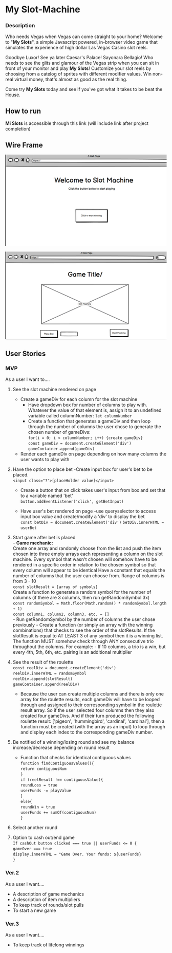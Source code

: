 
# My Slot-Machine

### Description

Who needs Vegas when Vegas can come straight to your home? Welcome to "**My Slots**", a simple Javascript powered, in-browser video game that simulates the experience of high dollar Las Vegas Casino slot reels. 

Goodbye Luxor! See ya later Caesar's Palace! Sayonara Bellagio! Who needs to see the glits and glamour of the Vegas strip when you can sit in front of your monitor and play **My Slots**! Customize your slot reels by choosing from a catelog of sprites with different modifier values. Win non-real virtual money, that's almost as good as the real thing. 

Come try **My Slots** today and see if you've got what it takes to be beat the House.


## How to run

**Mi Slots** is accessible through this link (will include link after project completion)

## Wire Frame

![Landing Page](Wire-Frame-loadingPage.png)

![Game Page](Wire-Frame-gamePage.png)



## User Stories

### MVP

As a user I want to....

1. See the slot machine rendered on page
    - Create a gameDiv for each column for the slot machine
        - Have dropdown box for number of columns to play with. Whatever the value of that element is, assign it to an undefined variable called columnNumber: 
        `let columnNumber`
        - Create a function that generates a gameDiv and then loop through the number of columns the user chose to generate the chosen number of gameDivs: <br>
        `for(i = 0; i < columnNumber; i++) {create gameDiv}` <br>
         `const gameDiv = document.createElement('div')` <br>
         `gameContainer.append(gameDiv)`
    - Render each gameDiv on page depending on how many columns the user wants to play with

2. Have the option to place bet
    -Create input box for user's bet to be placed. <br>
        `<input class="?">[placeHolder value]</input>`
    - Create a button that on click takes user's input from box and set that to a variable named 'bet' <br>
        `button.addEventListener('click', getBetInput)`
         
    - Have user's bet rendered on page 
        -use queryselector to access input box value and create/modify a 'div' to display the bet    
            `const betDiv = document.createElement('div')`
            `betDiv.innerHTML = userBet`

3. Start game after bet is placed <br>
       - **Game mechanic:** <br>
          Create one array and randomly choose from the list and push the item chosen into three empty arrays each representing a column on the slot machine. Every symbol that wasn't chosen will somehow have to be rendered in a specific order in relation to the chosen symbol so that every column will appear to be identical
                Have a constant that equals the number of columns that the user can choose from. Range of columns is from 3 - 10 <br>
                `const slotResult = [array of symbols]` <br>
                Create a function to generate a random symbol for the number of columns (if there are 3 columns, then run getRandomSymbol 3x) <br>
                    `const randomSymbol = Math.floor(Math.random() * randomSymbol.length + 1)` <br>
                    `const column1, column2, column3, etc. = []` <br>
                - Run getRandomSymbol by the number of columns the user chose previously
                - Create a function (or simply an array with the winning combinations) that checks to see the order of the slotResults. If the slotResult is equal to AT LEAST 3 of any symbol then it is a winning list. The function MUST somehow check through ANY consecutive trio throughout the columns. For example:
                    - If 10 columns, a trio is a win, but every 4th, 5th, 6th, etc. pairing is an additional multiplier

4. See the result of the roulette <br>
    `const reelDiv = document.createElement('div')` <br>
    `reelDiv.innerHTML = randomSymbol` <br>
    `reelDiv.append(slotResult)` <br>
    `gameContainer.append(reelDiv)`
    - Because the user can create multiple columns and there is only one array for the roulette results, each gameDiv will have to be looped through and assigned to their corresponding symbol in the roulette result array. So if the user selected four columns then they also created four gameDivs. And if their turn produced the following roulette result: ['pigeon', 'hummingbird', 'cardinal', 'cardinal'], then a function must be created (with the array as an input) to loop through and display each index to the corresponding gameDiv number.
    
5. Be notified of a winning/losing round and see my balance increase/decrease depending on round result
    - Function that checks for identical contiguous values <br>
     `function findContiguousValues(){` <br>
            `return contiguousNum` <br>
        `}` <br>
    `if (reelResult !== contiguousValue){` <br>
        `roundLoss = true` <br>
        `userFunds -= playValue` <br>
    `}` <br>
    `else{` <br>
        `roundWin = true` <br>
        `userFunds += sumOf(contiguousNum)` <br>
        `}` <br>
6. Select another round
7. Option to cash out/end game <br>
    `If cashOut button clicked === true || userFunds <= 0 {` <br>
        `gameOver === true` <br>
        `display.innerHTML = "Game Over. Your funds: ${userFunds}` <br>
        `}`
    

### Ver.2

As a user I want....

- A description of game mechanics
- A description of item multipliers
- To keep track of rounds/slot pulls
- To start a new game

### Ver.3

As a user I want....

- To keep track of lifelong winnings



